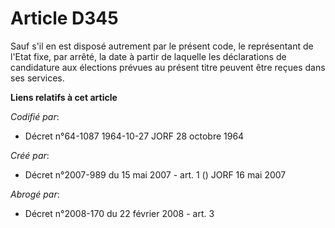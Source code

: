 # Article D345

Sauf s'il en est disposé autrement par le présent code, le représentant de l'Etat fixe, par arrêté, la date à partir de
laquelle les déclarations de candidature aux élections prévues au présent titre peuvent être reçues dans ses services.

**Liens relatifs à cet article**

_Codifié par_:

  - Décret n°64-1087 1964-10-27 JORF 28 octobre 1964

_Créé par_:

  - Décret n°2007-989 du 15 mai 2007 - art. 1 () JORF 16 mai 2007

_Abrogé par_:

  - Décret n°2008-170 du 22 février 2008 - art. 3
